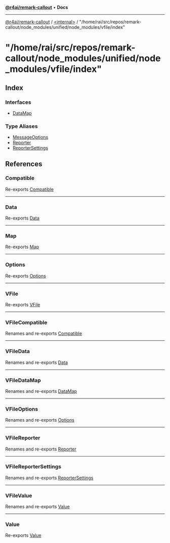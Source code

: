 [**@r4ai/remark-callout**](../../../README.md) • **Docs**

***

[@r4ai/remark-callout](../../../globals.md) / [\<internal\>](../../README.md) / "/home/rai/src/repos/remark-callout/node\_modules/unified/node\_modules/vfile/index"

# "/home/rai/src/repos/remark-callout/node\_modules/unified/node\_modules/vfile/index"

## Index

### Interfaces

- [DataMap](interfaces/DataMap.md)

### Type Aliases

- [MessageOptions](type-aliases/MessageOptions.md)
- [Reporter](type-aliases/Reporter.md)
- [ReporterSettings](type-aliases/ReporterSettings.md)

## References

### Compatible

Re-exports [Compatible](../../type-aliases/Compatible.md)

***

### Data

Re-exports [Data](../../type-aliases/Data.md)

***

### Map

Re-exports [Map](../../type-aliases/Map.md)

***

### Options

Re-exports [Options](../../type-aliases/Options.md)

***

### VFile

Re-exports [VFile](../../classes/VFile.md)

***

### VFileCompatible

Renames and re-exports [Compatible](../../type-aliases/Compatible.md)

***

### VFileData

Renames and re-exports [Data](../../type-aliases/Data.md)

***

### VFileDataMap

Renames and re-exports [DataMap](interfaces/DataMap.md)

***

### VFileOptions

Renames and re-exports [Options](../../type-aliases/Options.md)

***

### VFileReporter

Renames and re-exports [Reporter](type-aliases/Reporter.md)

***

### VFileReporterSettings

Renames and re-exports [ReporterSettings](type-aliases/ReporterSettings.md)

***

### VFileValue

Renames and re-exports [Value](../../type-aliases/Value.md)

***

### Value

Re-exports [Value](../../type-aliases/Value.md)
